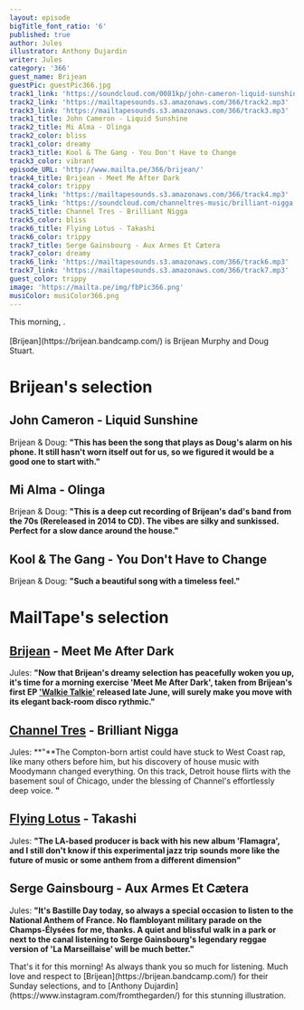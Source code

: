 ```yaml
---
layout: episode
bigTitle_font_ratio: '6'
published: true
author: Jules
illustrator: Anthony Dujardin
writer: Jules
category: '366'
guest_name: Brijean
guestPic: guestPic366.jpg
track1_link: 'https://soundcloud.com/0081kp/john-cameron-liquid-sunshine-kpm-music-1973'
track2_link: 'https://mailtapesounds.s3.amazonaws.com/366/track2.mp3'
track3_link: 'https://mailtapesounds.s3.amazonaws.com/366/track3.mp3'
track1_title: John Cameron - Liquid Sunshine
track2_title: Mi Alma - Olinga
track2_color: bliss
track1_color: dreamy
track3_title: Kool & The Gang - You Don't Have to Change
track3_color: vibrant
episode_URL: 'http://www.mailta.pe/366/brijean/'
track4_title: Brijean - Meet Me After Dark
track4_color: trippy
track4_link: 'https://mailtapesounds.s3.amazonaws.com/366/track4.mp3'
track5_link: 'https://soundcloud.com/channeltres-music/brilliant-nigga'
track5_title: Channel Tres - Brilliant Nigga
track5_color: bliss
track6_title: Flying Lotus - Takashi
track6_color: trippy
track7_title: Serge Gainsbourg - Aux Armes Et Cætera
track7_color: dreamy
track6_link: 'https://mailtapesounds.s3.amazonaws.com/366/track6.mp3'
track7_link: 'https://mailtapesounds.s3.amazonaws.com/366/track7.mp3'
guest_color: trippy
image: 'https://mailta.pe/img/fbPic366.png'
musiColor: musiColor366.png
---
```

<p id="introduction"> This morning, .
<br><br>
[Brijean](https://brijean.bandcamp.com/) is Brijean Murphy and Doug Stuart.
</p>


# Brijean's selection


## John Cameron - Liquid Sunshine
Brijean & Doug: **"**This has been the song that plays as Doug's alarm on his phone. It still hasn't worn itself out for us, so we figured it would be a good one to start with.**"**

## Mi Alma - Olinga
Brijean & Doug: **"**This is a deep cut recording of Brijean's dad's band from the 70s (Rereleased in 2014 to CD). The vibes are silky and sunkissed. Perfect for a slow dance around the house.**"**

## Kool & The Gang - You Don't Have to Change
Brijean & Doug: **"**Such a beautiful song with a timeless feel.**"**


# MailTape's selection

## [Brijean](https://brijean.bandcamp.com/) - Meet Me After Dark
Jules: **"**Now that Brijean's dreamy selection has peacefully woken you up, it's time for a morning exercise 'Meet Me After Dark', taken from Brijean's first EP ['Walkie Talkie'](https://brijean.bandcamp.com/album/walkie-talkie) released late June, will surely make you move with its elegant back-room disco rythmic.**"**

## [Channel Tres](https://channeltres.bandcamp.com/) - Brilliant Nigga
Jules: **"**The Compton-born artist could have stuck to West Coast rap, like many others before him, but his discovery of house music with Moodymann changed everything. On this track, Detroit house flirts with the basement soul of Chicago, under the blessing of Channel's effortlessly deep voice. **"**

## [Flying Lotus](http://flying-lotus.com/) - Takashi
Jules: **"**The LA-based producer is back with his new album 'Flamagra', and I still don't know if this experimental jazz trip sounds more like the future of music or some anthem from a different dimension**"**

## Serge Gainsbourg - Aux Armes Et Cætera
Jules: **"**It's Bastille Day today, so always a special occasion to listen to the National Anthem of France. No flambloyant military parade on the Champs-Élysées for me, thanks. A quiet and blissful walk in a park or next to the canal listening to Serge Gainsbourg's legendary reggae version of 'La Marseillaise' will be much better.**"**


<p id="outroduction">That's it for this morning! As always thank you so much for listening. Much love and respect to [Brijean](https://brijean.bandcamp.com/) for their Sunday selections, and to [Anthony Dujardin](https://www.instagram.com/fromthegarden/) for this stunning illustration. </p>
